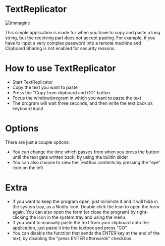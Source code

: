 # TextReplicator
![immagine](https://user-images.githubusercontent.com/9076972/167411490-0c86532a-65e3-4fd3-b0bd-a7acda90d9e2.png)

This simple application is made for when you have to copy and paste a long string, but the receiving part does not accept pasting.
For example, if you have to input a very complex password into a remote machine and Clipboard Sharing is not enabled for security reasons.

# How to use TextReplicator

- Start TextReplicator
- Copy the text you want to paste
- Press the "Copy from clipboard and GO" button
- Focus the window/program in which you want to paste the text
- The program will wait three seconds, and then write the text back as keyboard input

# Options

There are just a couple options:
- You can change the time which passes from when you press the button until the text gets written back, by using the builtin slider
- You can also choose to view the TextBox contents by pressing the "eye" icon on the left

# Extra

- If you want to keep the program open, just minimize it and it will hide in the system tray, as a Notify Icon. Double click the Icon to open the form again.
  You can also open the form (or close the program) by right-clicking the icon in the system tray and using the menu
- If you want to manually paste the text from your clipboard onto the application, just paste it into the textbox and press "GO"
- You can disable the function that sends the ENTER key at the end of the text, by disabling the "press ENTER afterwards" checkbox
